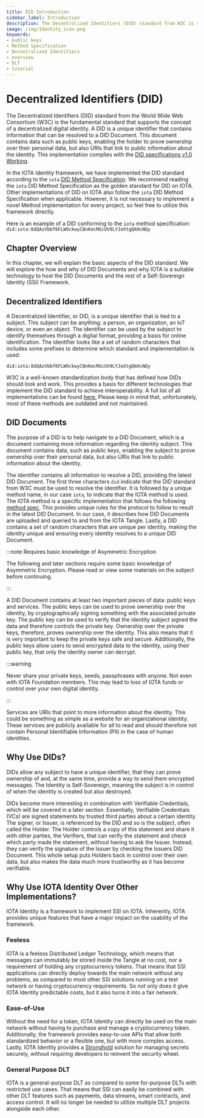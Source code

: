 ```yaml
---
title: DID Introduction
sidebar_label: Introduction
description: The Decentralized Identifiers (DID) standard from W3C is the fundamental standard that supports the concept of a decentralized digital identity. Explore the basic aspects of the DID standard.
image: /img/Identity_icon.png
keywords:
- public keys
- Method Specification
- Decentralized Identifiers
- overview
- DLT
- tutorial
---
```


# Decentralized Identifiers (DID)

The Decentralized Identifiers (DID) standard from the World Wide Web Consortium (W3C) is the fundamental standard that supports the concept of a decentralized digital identity. A DID is a unique identifier that contains information that can be resolved to a DID Document. This document contains data such as public keys, enabling the holder to prove ownership over their personal data, but also URIs that link to public information about the identity. This implementation complies with the [DID specifications v1.0 Working](https://www.w3.org/TR/did-core//).

In the IOTA Identity framework, we have implemented the DID standard according to the `iota` [DID Method Specification](../specs/did/iota_did_method_spec.md). We recommend reading the `iota` DID Method Specification as the golden standard for DID on IOTA. Other implementations of DID on IOTA also follow the `iota` DID Method Specification when applicable. However, it is not necessary to implement a novel Method implementation for every project, so feel free to utilize this framework directly. 

Here is an example of a DID conforming to the `iota` method specification:
`did:iota:8dQAzVbbf6FLW9ckwyCBnKmcMGcUV9LYJoXtgQkHcNQy`

## Chapter Overview

In this chapter, we will explain the basic aspects of the DID standard. We will explore the how and why of DID Documents and why IOTA is a suitable technology to host the DID Documents and the rest of a Self-Sovereign Identity (SSI) Framework.

## Decentralized Identifiers

A Decentralized Identifier, or DID, is a unique identifier that is tied to a subject. This subject can be anything: a person, an organization, an IoT device, or even an object. The identifier can be used by the subject to identify themselves through a digital format, providing a basis for online identification. The identifier looks like a set of random characters that includes some prefixes to determine which standard and implementation is used:

`did:iota:8dQAzVbbf6FLW9ckwyCBnKmcMGcUV9LYJoXtgQkHcNQy`

W3C is a well-known standardization body that has defined how DIDs should look and work. This provides a basis for different technologies that implement the DID standard to achieve interoperability. A full list of all implementations can be found [here.](https://www.w3.org/TR/did-spec-registries/#did-methods) Please keep in mind that, unfortunately, most of these methods are outdated and not maintained.

## DID Documents

The purpose of a DID is to help navigate to a DID Document, which is a document containing more information regarding the identity subject. This document contains data, such as public keys, enabling the subject to prove ownership over their personal data, but also URIs that link to public information about the identity.

The identifier contains all information to resolve a DID, providing the latest DID Document. The first three characters `did` indicate that the DID standard from W3C must be used to resolve the identifier. It is followed by a unique method name, in our case `iota`, to indicate that the IOTA method is used. The IOTA method is a specific implementation that follows the following [method spec](../specs/did/iota_did_method_spec.md). This provides unique rules for the protocol to follow to result in the latest DID Document. In our case, it describes how DID Documents are uploaded and queried to and from the IOTA Tangle. Lastly, a DID contains a set of random characters that are unique per identity, making the identity unique and ensuring every identity resolves to a unique DID Document. 

:::note Requires basic knowledge of Asymmetric Encryption

The following and later sections require some basic knowledge of Asymmetric Encryption. Please read or view some materials on the subject before continuing.

:::

A DID Document contains at least two important pieces of data: public keys and services. The public keys can be used to prove ownership over the identity, by cryptographically signing something with the associated private key. The public key can be used to verify that the identity subject signed the data and therefore controls the private key. Ownership over the private keys, therefore, proves ownership over the identity. This also means that it is very important to keep the private keys safe and secure. Additionally, the public keys allow users to send encrypted data to the identity, using their public key, that only the identity owner can decrypt.

:::warning

Never share your private keys, seeds, passphrases with anyone. Not even with IOTA Foundation members. This may lead to loss of IOTA funds or control over your own digital identity.

:::

Services are URIs that point to more information about the identity. This could be something as simple as a website for an organizational identity. These services are publicly available for all to read and should therefore not contain Personal Identifiable Information (PII) in the case of human identities.

## Why Use DIDs?

DIDs allow any subject to have a unique identifier, that they can prove ownership of and, at the same time, provide a way to send them encrypted messages. The Identity is Self-Sovereign, meaning the subject is in control of when the identity is created but also destroyed.

DIDs become more interesting in combination with Verifiable Credentials, which will be covered in a later section. Essentially, Verifiable Credentials (VCs) are signed statements by trusted third parties about a certain identity. The signer, or Issuer, is referenced by the DID and so is the subject, often called the Holder. The Holder controls a copy of this statement and share it with other parties, the Verifiers, that can verify the statement and check which party made the statement, without having to ask the Issuer. Instead, they can verify the signature of the Issuer by checking the Issuers DID Document. This whole setup puts Holders back in control over their own data, but also makes the data much more trustworthy as it has become verifiable.

## Why Use IOTA Identity Over Other Implementations?

IOTA Identity is a framework to implement SSI on IOTA. Inherently, IOTA provides unique features that have a major impact on the usability of the framework.

### Feeless

IOTA is a feeless Distributed Ledger Technology, which means that messages can immutably be stored inside the Tangle at no cost, nor a requirement of holding any cryptocurrency tokens. That means that SSI applications can directly deploy towards the main network without any problems, as compared to most other SSI solutions running on a test network or having cryptocurrency requirements. So not only does it give IOTA Identity predictable costs, but it also turns it into a fair network.

### Ease-of-Use

Without the need for a token, IOTA Identity can directly be used on the main network without having to purchase and manage a cryptocurrency token. Additionally, the framework provides easy-to-use APIs that allow both standardized behavior or a flexible one, but with more complex access. Lastly, IOTA Identity provides a [Stronghold](https://wiki.iota.org/stronghold.rs/welcome/ "Stronghold is an open-source software library that was originally built to protect IOTA Seeds, but can be used to protect any digital secret.") solution for managing secrets securely, without requiring developers to reinvent the security wheel.

### General Purpose DLT

IOTA is a general-purpose DLT as compared to some for-purpose DLTs with restricted use cases. That means that SSI can easily be combined with other DLT features such as payments, data streams, smart contracts, and access control. It will no longer be needed to utilize multiple DLT projects alongside each other.

